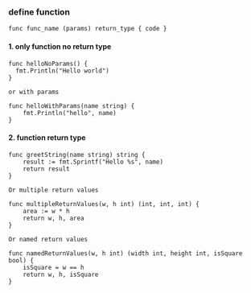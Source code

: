 ### define function

`func func_name (params) return_type { code } `

#### 1. only function no return type

```
func helloNoParams() {
  fmt.Println("Hello world")
}

or with params

func helloWithParams(name string) {
	fmt.Println("hello", name)
}
```

#### 2. function return type

```
func greetString(name string) string {
	result := fmt.Sprintf("Hello %s", name)
	return result
}

Or multiple return values

func multipleReturnValues(w, h int) (int, int, int) {
	area := w * h
	return w, h, area
}

Or named return values

func namedReturnValues(w, h int) (width int, height int, isSquare bool) {
	isSquare = w == h
	return w, h, isSquare
}
```
